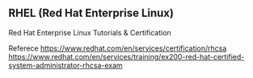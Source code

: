 ## RHEL (Red Hat Enterprise Linux)
Red Hat Enterprise Linux Tutorials &amp; Certification

Referece
https://www.redhat.com/en/services/certification/rhcsa
https://www.redhat.com/en/services/training/ex200-red-hat-certified-system-administrator-rhcsa-exam
